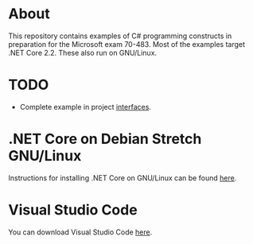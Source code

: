 # About
This repository contains examples of C# programming constructs in preparation for the Microsoft exam 70-483.
Most of the examples target .NET Core 2.2. These also run on GNU/Linux.

# TODO
- Complete example in project [interfaces](https://github.com/aschutgh/ProgrammingExamplesForExamMS70483/tree/master/Interfaces).

# .NET Core on Debian Stretch GNU/Linux
Instructions for installing .NET Core on GNU/Linux can be found [here](https://dotnet.microsoft.com/download/linux-package-manager/debian9/sdk-current).

# Visual Studio Code
You can download Visual Studio Code [here](https://code.visualstudio.com/).